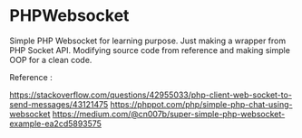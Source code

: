 # PHPWebsocket

Simple PHP Websocket for learning purpose. Just making a wrapper from PHP Socket API. Modifying source code from 
reference and making simple OOP for a clean code.

Reference :

https://stackoverflow.com/questions/42955033/php-client-web-socket-to-send-messages/43121475
https://phppot.com/php/simple-php-chat-using-websocket
https://medium.com/@cn007b/super-simple-php-websocket-example-ea2cd5893575